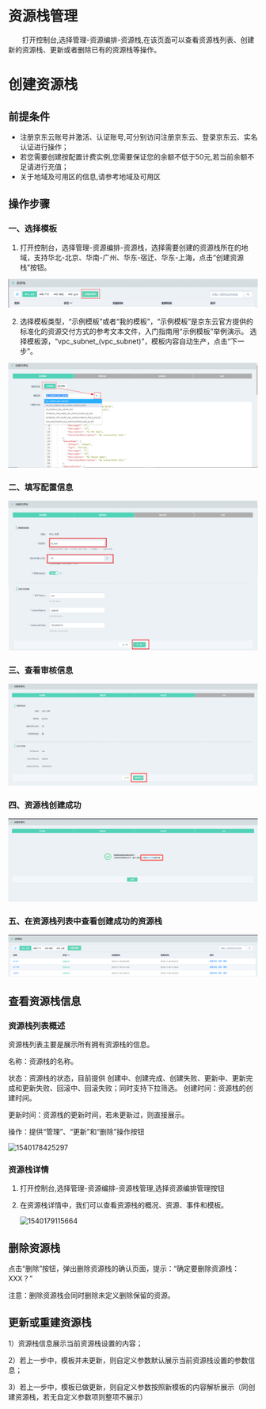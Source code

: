 # 资源栈管理

　　打开控制台,选择管理-资源编排-资源栈,在该页面可以查看资源栈列表、创建新的资源栈、更新或者删除已有的资源栈等操作。

# 创建资源栈

## **前提条件** 

- 注册京东云账号并激活、认证账号,可分别访问注册京东云、登录京东云、实名认证进行操作；
- 若您需要创建按配置计费实例,您需要保证您的余额不低于50元,若当前余额不足请进行充值；
- 关于地域及可用区的信息,请参考地域及可用区

## **操作步骤**

### 一、选择模板

1. 打开控制台，选择管理-资源编排-资源栈，选择需要创建的资源栈所在的地域，支持华北-北京、华南-广州、华东-宿迁、华东-上海，点击“创建资源栈”按钮。

 ![创建资源栈](https://raw.githubusercontent.com/jdclouddocs/cn/resource-orchestration/image/resource/resource001.png)
 
2. 选择模板类型，“示例模板”或者“我的模板”，“示例模板”是京东云官方提供的标准化的资源交付方式的参考文本文件，入门指南用“示例模板”举例演示。
选择模板源，“vpc_subnet_(vpc_subnet)”，模板内容自动生产，点击“下一步”。

![创建资源栈-选择模板](https://raw.githubusercontent.com/jdclouddocs/cn/resource-orchestration/image/resource/resource002.png)

### 二、填写配置信息

![创建资源栈-填写配置信息](https://raw.githubusercontent.com/jdclouddocs/cn/resource-orchestration/image/resource/resource003.png)

### 三、查看审核信息

![创建资源栈-查看审核信息](https://raw.githubusercontent.com/jdclouddocs/cn/resource-orchestration/image/resource/resource004.png)

### 四、资源栈创建成功

![创建资源栈-资源栈创建成功](https://raw.githubusercontent.com/jdclouddocs/cn/resource-orchestration/image/resource/resource005.png)
### 五、在资源栈列表中查看创建成功的资源栈

![资源栈列表](https://raw.githubusercontent.com/jdclouddocs/cn/resource-orchestration/image/resource/resource006.png)

## 查看资源栈信息


### 资源栈列表概述

资源栈列表主要是展示所有拥有资源栈的信息。

名称：资源栈的名称。

状态：资源栈的状态，目前提供 创建中、创建完成、创建失败、更新中、更新完成和更新失败、回滚中、回滚失败；同时支持下拉筛选。
创建时间：资源栈的创建时间。

更新时间：资源栈的更新时间，若未更新过，则直接展示。

操作：提供“管理”、“更新”和“删除”操作按钮

![1540178425297](C:\Users\CHENSH~1\AppData\Local\Temp\1540178425297.png)

### 资源栈详情

1. 打开控制台,选择管理-资源编排-资源栈管理,选择资源编排管理按钮

2. 在资源栈详情中，我们可以查看资源栈的概况、资源、事件和模板。

   ![1540179115664](C:\Users\CHENSH~1\AppData\Local\Temp\1540179115664.png)

## 删除资源栈

点击“删除”按钮，弹出删除资源栈的确认页面，提示：“确定要删除资源栈：XXX？”

注意：删除资源栈会同时删除未定义删除保留的资源。

## 更新或重建资源栈

1）资源栈信息展示当前资源栈设置的内容；

2）若上一步中，模板并未更新，则自定义参数默认展示当前资源栈设置的参数信息；

3）若上一步中，模板已做更新，则自定义参数按照新模板的内容解析展示（同创建资源栈，若无自定义参数项则整项不展示）
